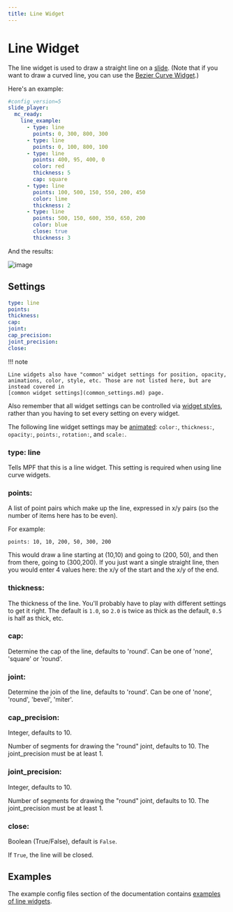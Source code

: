 ```yaml
---
title: Line Widget
---
```


# Line Widget


The line widget is used to draw a straight line on a
[slide](../slides/index.md). (Note
that if you want to draw a curved line, you can use the
[Bezier Curve Widget](bezier.md).)

Here's an example:

``` yaml
#config_version=5
slide_player:
  mc_ready:
    line_example:
      - type: line
        points: 0, 300, 800, 300
      - type: line
        points: 0, 100, 800, 100
      - type: line
        points: 400, 95, 400, 0
        color: red
        thickness: 5
        cap: square
      - type: line
        points: 100, 500, 150, 550, 200, 450
        color: lime
        thickness: 2
      - type: line
        points: 500, 150, 600, 350, 650, 200
        color: blue
        close: true
        thickness: 3
```

And the results:

![image](../images/line.png)

## Settings

``` yaml
type: line
points:
thickness:
cap:
joint:
cap_precision:
joint_precision:
close:
```

!!! note

    Line widgets also have "common" widget settings for position, opacity,
    animations, color, style, etc. Those are not listed here, but are
    instead covered in
    [common widget settings](common_settings.md) page.

Also remember that all widget settings can be controlled via
[widget styles](styles.md), rather than you having to set every setting on every
widget.

The following line widget settings may be
[animated](animation.md):
`color:`, `thickness:`, `opacity:`, `points:`, `rotation:`, and
`scale:`.

### type: line

Tells MPF that this is a line widget. This setting is required when
using line curve widgets.

### points:

A list of point pairs which make up the line, expressed in x/y pairs (so
the number of items here has to be even).

For example:

    points: 10, 10, 200, 50, 300, 200

This would draw a line starting at (10,10) and going to (200, 50), and
then from there, going to (300,200). If you just want a single straight
line, then you would enter 4 values here: the x/y of the start and the
x/y of the end.

### thickness:

The thickness of the line. You'll probably have to play with different
settings to get it right. The default is `1.0`, so `2.0` is twice as
thick as the default, `0.5` is half as thick, etc.

### cap:

Determine the cap of the line, defaults to 'round'. Can be one of
'none', 'square' or 'round'.

### joint:

Determine the join of the line, defaults to 'round'. Can be one of
'none', 'round', 'bevel', 'miter'.

### cap_precision:

Integer, defaults to 10.

Number of segments for drawing the "round" joint, defaults to 10. The
joint_precision must be at least 1.

### joint_precision:

Integer, defaults to 10.

Number of segments for drawing the "round" joint, defaults to 10. The
joint_precision must be at least 1.

### close:

Boolean (True/False), default is `False`.

If `True`, the line will be closed.

## Examples

The example config files section of the documentation contains
[examples of line widgets](../../examples/index.md).
